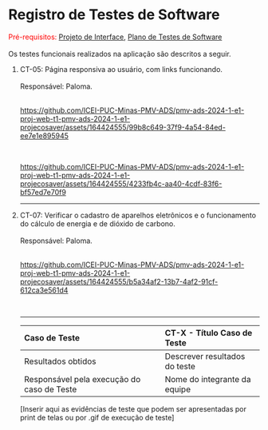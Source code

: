 # Registro de Testes de Software
<div align="justify">
  
<span style="color:red">Pré-requisitos: <a href="https://github.com/ICEI-PUC-Minas-PMV-ADS/pmv-ads-2024-1-e1-proj-web-t1-pmv-ads-2024-1-e1-projecosaver/blob/main/documentos/04-Projeto%20de%20Interface.md"> Projeto de Interface</a></span>, <a href="https://github.com/ICEI-PUC-Minas-PMV-ADS/pmv-ads-2024-1-e1-proj-web-t1-pmv-ads-2024-1-e1-projecosaver/blob/main/documentos/07-Plano%20de%20Testes%20de%20Software.md"> Plano de Testes de Software</a>
<br><br>
Os testes funcionais realizados na aplicação são descritos a seguir.
</div>
<ol>
  <li> CT-05: Página responsiva ao usuário, com links funcionando.
 <br><br>
  Responsável: Paloma. 
  <br><br>
    
https://github.com/ICEI-PUC-Minas-PMV-ADS/pmv-ads-2024-1-e1-proj-web-t1-pmv-ads-2024-1-e1-projecosaver/assets/164424555/99b8c649-37f9-4a54-84ed-ee7e1e895945

  <br>

https://github.com/ICEI-PUC-Minas-PMV-ADS/pmv-ads-2024-1-e1-proj-web-t1-pmv-ads-2024-1-e1-projecosaver/assets/164424555/4233fb4c-aa40-4cdf-83f6-bf57ed7e70f9

</li>
  <hr>
  
  <li> CT-07: Verificar o cadastro de aparelhos eletrônicos e o funcionamento do cálculo de energia e de dióxido de carbono.
  <div align="justify">
  <br>
  Responsável: Paloma.
  <br><br>

https://github.com/ICEI-PUC-Minas-PMV-ADS/pmv-ads-2024-1-e1-proj-web-t1-pmv-ads-2024-1-e1-projecosaver/assets/164424555/b5a34af2-13b7-4af2-91cf-612ca3e561d4

  <br/>
  </div>
  </li>
  <hr>
  

|Caso de Teste    | CT-X - Título Caso de Teste |
|:---|:---|
| Resultados obtidos | Descrever resultados do teste  |
| Responsável pela execução do caso de Teste | Nome do integrante da equipe |

[Inserir aqui as evidências de teste que podem ser apresentadas por print de telas ou por .gif de execução de teste]
